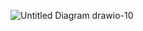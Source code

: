 ![Untitled Diagram drawio-10](https://github.com/user-attachments/assets/425f8ea8-fa0a-4bd0-a40d-7ccfca512d1a)
